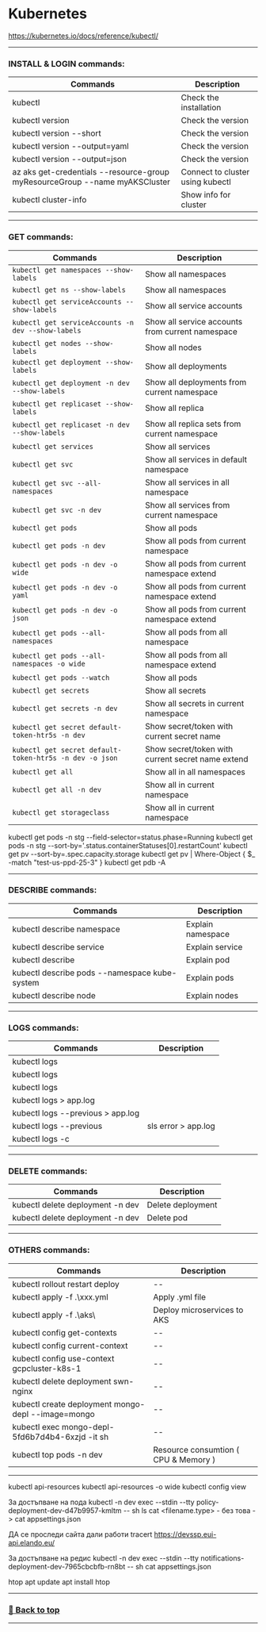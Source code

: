 # **Kubernetes**

https://kubernetes.io/docs/reference/kubectl/

---

### **INSTALL & LOGIN commands:**

|**Commands**                                                                   | **Description**                  |
|--                                                                             | --                               |
|kubectl                                                                        | Check the installation           |
|kubectl version                                                                | Check the version                |
|kubectl version --short                                                        | Check the version                |
|kubectl version --output=yaml                                                  | Check the version                |
|kubectl version --output=json                                                  | Check the version                |
|az aks get-credentials --resource-group myResourceGroup --name myAKSCluster    | Connect to cluster using kubectl |
|kubectl cluster-info                                                           | Show info for cluster            |

---

### **GET commands:**

|**Commands**                                                                        | **Description**                                     |
|--                                                                                  | --                                                  |
|```kubectl get namespaces --show-labels```                                          | Show all namespaces                                 |
|```kubectl get ns --show-labels```                                                  | Show all namespaces                                 |
|```kubectl get serviceAccounts --show-labels```                                     | Show all service accounts                           |
|```kubectl get serviceAccounts -n dev --show-labels```                              | Show all service accounts from current namespace    |
|```kubectl get nodes --show-labels```                                               | Show all nodes                                      |
|```kubectl get deployment --show-labels```                                          | Show all deployments                                |
|```kubectl get deployment -n dev --show-labels```                                   | Show all deployments from current namespace         |
|```kubectl get replicaset --show-labels```                                          | Show all replica                                    |
|```kubectl get replicaset -n dev --show-labels```                                   | Show all replica sets from current namespace        |
|```kubectl get services```                                                          | Show all services                                   |
|```kubectl get svc```                                                               | Show all services in default namespace              |
|```kubectl get svc --all-namespaces```                                              | Show all services in all namespace                  |
|```kubectl get svc -n dev```                                                        | Show all services from current namespace            |
|```kubectl get pods```                                                              | Show all pods                                       |
|```kubectl get pods -n dev```                                                       | Show all pods from current namespace                |
|```kubectl get pods -n dev -o wide```                                               | Show all pods from current namespace extend         |
|```kubectl get pods -n dev -o yaml```                                               | Show all pods from current namespace extend         |
|```kubectl get pods -n dev -o json```                                               | Show all pods from current namespace extend         |
|```kubectl get pods --all-namespaces```                                             | Show all pods from all namespace                    |
|```kubectl get pods --all-namespaces -o wide```                                     | Show all pods from all namespace extend             |
|```kubectl get pods --watch```                                                      | Show all pods                                       |
|```kubectl get secrets```                                                           | Show all secrets                                    |
|```kubectl get secrets -n dev```                                                    | Show all secrets in current namespace               |
|```kubectl get secret default-token-htr5s -n dev```                                 | Show secret/token with current secret name          |
|```kubectl get secret default-token-htr5s -n dev -o json```                         | Show secret/token with current secret name extend   |
|```kubectl get all```                                                               | Show all in all namespaces                          |
|```kubectl get all -n dev```                                                        | Show all in current namespace                       |
|```kubectl get storageclass```                                                      | Show all in current namespace                       |


kubectl get pods -n stg --field-selector=status.phase=Running
kubectl get pods -n stg --sort-by='.status.containerStatuses[0].restartCount'
kubectl get pv --sort-by=.spec.capacity.storage
kubectl get pv | Where-Object { $_ -match "test-us-ppd-25-3" }
kubectl get pdb -A

---

### **DESCRIBE commands:**

|**Commands**                                               | **Description**   |
|--                                                         | --                |
|kubectl describe namespace                                 | Explain namespace |
|kubectl describe service <name-service>                    | Explain service   |
|kubectl describe <pod-name>                                | Explain pod       |
|kubectl describe pods --namespace kube-system              | Explain pods      |
|kubectl describe node <name-node>                          | Explain nodes     |

---

### **LOGS commands:**

|**Commands**                                               | **Description** |
|--                                                         | --              |
|kubectl logs <name-deployment>                             |                 |
|kubectl logs <name-service>                                |                 |
|kubectl logs <name-pod>                                    |                 |
|kubectl logs <name-pod> > app.log                          |                 |
|kubectl logs <name-pod> --previous > app.log               |                 |
|kubectl logs <name-pod> --previous | sls error > app.log   |                 |
|kubectl logs <pod-name> -c <container-name>                |                 |

---

### **DELETE commands:**

|**Commands**                                              | **Description**   |
|--                                                        | --                |
|kubectl delete deployment <name-deployment> -n dev        | Delete deployment |
|kubectl delete deployment <name-pod> -n dev               | Delete pod        |

---

### **OTHERS commands:**

|**Commands**                                           | **Description**                      |
|--                                                     | --                                   |
|kubectl rollout restart deploy <name-deploy>           | --                                   |
|kubectl apply -f .\xxx.yml                             | Apply .yml file                      |
|kubectl apply -f .\aks\                                | Deploy microservices to AKS          |
|kubectl config get-contexts                            | --                                   |
|kubectl config current-context                         | --                                   |
|kubectl config use-context gcpcluster-k8s-1            | --                                   |
|kubectl delete deployment swn-nginx                    | --                                   |
|kubectl create deployment mongo-depl --image=mongo     | --                                   |
|kubectl exec mongo-depl-5fd6b7d4b4-6xzjd -it sh        | --                                   |
|kubectl top pods -n dev                                | Resource consumtion ( CPU & Memory ) |

---

kubectl api-resources
kubectl api-resources -o wide
kubectl config view

За достъпване на пода
kubectl -n dev exec --stdin --tty policy-deployment-dev-d47b9957-kmltm -- sh
ls
cat <filename.type> - без това -> cat appsettings.json

ДА се проследи сайта дали работи
tracert https://devssp.eui-api.elando.eu/

За достъпване на редис
kubectl -n dev exec --stdin --tty notifications-deployment-dev-7965cbcbfb-rn8bt -- sh
cat appsettings.json

htop
apt update
apt install htop


---
### [🔼 Back to top](#commands)
---